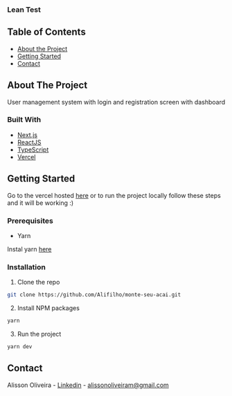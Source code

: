 ### Lean Test



## Table of Contents

* [About the Project](#about-the-project)
* [Getting Started](#getting-started)
* [Contact](#contact)

## About The Project


User management system with login and registration screen with dashboard

### Built With

* [Next.js](https://nextjs.org/)
* [ReactJS](https://reactjs.org/)
* [TypeScript](https://www.typescriptlang.org/)
* [Vercel](https://vercel.com/)

## Getting Started

Go to the vercel hosted [here](https://lean-test.vercel.app/) or to run the project locally follow these steps and it will be working :)

### Prerequisites

* Yarn

Instal yarn [here](https://classic.yarnpkg.com/en/docs/install/)

### Installation

1. Clone the repo
```sh
git clone https://github.com/Alifilho/monte-seu-acai.git
```
2. Install NPM packages
```sh
yarn
```
3. Run the project
```sh
yarn dev
```

## Contact

Alisson Oliveira - [Linkedin](https://www.linkedin.com/in/alifilho/) - alissonoliveiram@gmail.com
